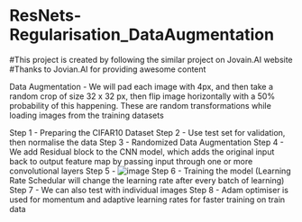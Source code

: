 # ResNets-Regularisation_DataAugmentation
#This project is created by following the similar project on Jovain.AI website
#Thanks to Jovian.AI for providing awesome content

Data Augmentation - We will pad each image with 4px, and then take a random crop of size 32 x 32 px, then flip image horizontally with a 50% probability of this happening. These are random transformations while loading images from the training datasets


Step 1 - Preparing the CIFAR10 Dataset
Step 2 - Use test set for validation, then normalise the data
Step 3 - Randomized Data Augmentation
Step 4 - We add Residual block to the CNN model, which adds the original input back to output feature map by passing input through one or more convolutional layers
Step 5 - ![image](https://user-images.githubusercontent.com/79495351/109665816-93348100-7b94-11eb-8f0c-7d23dee70134.png)
Step 6 - Training the model (Learning Rate Schedular will change the learning rate after every batch of learning)
Step 7 - We can also test with individual images
Step 8 - Adam optimiser is used for momentum and adaptive learning rates for faster training on train data
